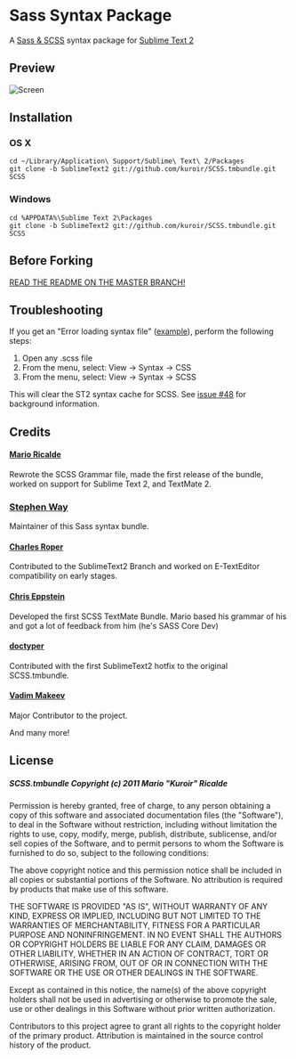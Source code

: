 Sass Syntax Package
===================

A [Sass & SCSS](http://sass-lang.com/) syntax package for [Sublime Text 2](http://www.sublimetext.com)

## Preview

![Screen](http://imgur.com/CNiv3)

## Installation

### OS X

    cd ~/Library/Application\ Support/Sublime\ Text\ 2/Packages
    git clone -b SublimeText2 git://github.com/kuroir/SCSS.tmbundle.git SCSS
    
### Windows

    cd %APPDATA%\Sublime Text 2\Packages
    git clone -b SublimeText2 git://github.com/kuroir/SCSS.tmbundle.git SCSS

## Before Forking

[READ THE README ON THE MASTER BRANCH!](https://github.com/kuroir/SCSS.tmbundle/blob/master/README.markdown)

## Troubleshooting

If you get an "Error loading syntax file" ([example](http://d.pr/RSdi)), perform the following steps:

1. Open any .scss file
2. From the menu, select: View → Syntax → CSS
3. From the menu, select: View → Syntax → SCSS

This will clear the ST2 syntax cache for SCSS. See [issue #48](https://github.com/kuroir/SCSS.tmbundle/issues/48#issuecomment-1710508) for background information.

## Credits

#### [Mario Ricalde](http://github.com/kuroir)
Rewrote the SCSS Grammar file, made the first release of the bundle, worked on support for Sublime Text 2, and TextMate 2.
### [Stephen Way](http://github.com/stephenway)
Maintainer of this Sass syntax bundle.
#### [Charles Roper](http://github.com/charlesr)
Contributed to the SublimeText2 Branch and worked on E-TextEditor compatibility on early stages.
#### [Chris Eppstein](http://github.com/chriseppstein)
Developed the first SCSS TextMate Bundle. Mario based his grammar of his and got a lot of feedback from him (he's SASS Core Dev)
#### [doctyper](http://github.com/doctyper)
Contributed with the first SublimeText2 hotfix to the original SCSS.tmbundle.
#### [Vadim Makeev](https://github.com/pepelsbey)
Major Contributor to the project.

And many more!

## License

##### SCSS.tmbundle Copyright (c) 2011 Mario "Kuroir" Ricalde

Permission is hereby granted, free of charge, to any person obtaining a copy of this software and associated documentation files (the "Software"), to deal in the Software without restriction, including without limitation the rights to use, copy, modify, merge, publish, distribute, sublicense, and/or sell copies of the Software, and to permit persons to whom the Software is furnished to do so, subject to the following conditions:

The above copyright notice and this permission notice shall be included in all copies or substantial portions of the Software. No attribution is required by products that make use of this software.

THE SOFTWARE IS PROVIDED "AS IS", WITHOUT WARRANTY OF ANY KIND, EXPRESS OR IMPLIED, INCLUDING BUT NOT LIMITED TO THE WARRANTIES OF MERCHANTABILITY, FITNESS FOR A PARTICULAR PURPOSE AND NONINFRINGEMENT. IN NO EVENT SHALL THE AUTHORS OR COPYRIGHT HOLDERS BE LIABLE FOR ANY CLAIM, DAMAGES OR OTHER LIABILITY, WHETHER IN AN ACTION OF CONTRACT, TORT OR OTHERWISE, ARISING FROM, OUT OF OR IN CONNECTION WITH THE SOFTWARE OR THE USE OR OTHER DEALINGS IN THE SOFTWARE.

Except as contained in this notice, the name(s) of the above copyright holders shall not be used in advertising or otherwise to promote the sale, use or other dealings in this Software without prior written authorization.

Contributors to this project agree to grant all rights to the copyright holder of the primary product. Attribution is maintained in the source control history of the product.
